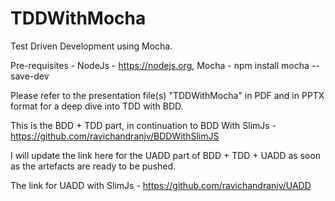 # TDDWithMocha
Test Driven Development using Mocha.

Pre-requisites - NodeJs - https://nodejs.org, Mocha - npm install mocha --save-dev

Please refer to the presentation file(s) "TDDWithMocha" in PDF and in PPTX format for a deep dive into TDD with BDD.

This is the BDD + TDD part, in continuation to BDD With SlimJs - https://github.com/ravichandranjv/BDDWithSlimJS

I will update the link here for the UADD part of BDD + TDD + UADD as soon as the artefacts are ready to be pushed.

The link for UADD with SlimJs - https://github.com/ravichandranjv/UADD
